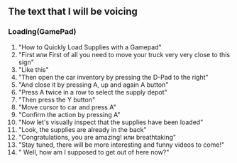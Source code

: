 ## The text that I will be voicing

### Loading(GamePad)
1. "How to Quickly Load Supplies with a Gamepad"
2. "First или First of all you need to move your truck very very close to this sign"
3. "Like this"
4. "Then open the car inventory by pressing the D-Pad to the right"
5. "And close it by pressing A, up and again A button"
8. "Press A twice in a row to select the supply depot"
9. "Then press the Y button"
10. "Move cursor to car and press A"
12. "Confirm the action by pressing A"
13. "Now let's visually inspect that the supplies have been loaded"
17. "Look, the supplies are already in the back"
8. "Congratulations, you are amazing! или breathtaking"
12. "Stay tuned, there will be more interesting and funny videos to come!"
13. " Well, how am I supposed to get out of here now?"
